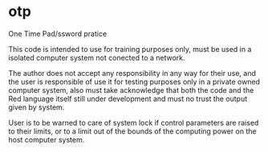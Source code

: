 # otp
One Time Pad/ssword pratice

This code is intended to use for training purposes only, must be used in a isolated computer system not conected to a network.

The author does not accept any responsibility in any way for their use, and the user is responsible of use it for testing purposes only
in a private owned computer system, also must take acknowledge that both the code and the Red language itself still under development
and must no trust the output given by system.

User is to be warned to care of system lock if control parameters are raised to their limits, or to a limit out of the bounds of the
computing power on the host computer system.


